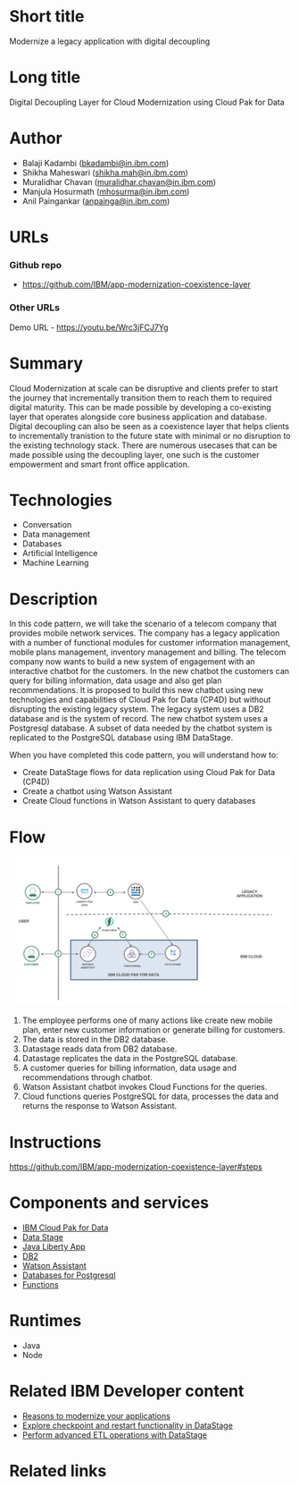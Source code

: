 # Short title

Modernize a legacy application with digital decoupling

# Long title

Digital Decoupling Layer for Cloud Modernization using Cloud Pak for Data

# Author

* Balaji Kadambi (bkadambi@in.ibm.com)
* Shikha Maheswari (shikha.mah@in.ibm.com)
* Muralidhar Chavan (muralidhar.chavan@in.ibm.com)
* Manjula Hosurmath (mhosurma@in.ibm.com)
* Anil Paingankar (anpainga@in.ibm.com)

# URLs

### Github repo

* https://github.com/IBM/app-modernization-coexistence-layer

### Other URLs

Demo URL - https://youtu.be/Wrc3jFCJ7Yg

# Summary

Cloud Modernization at scale can be disruptive and clients prefer to start the journey that incrementally transition them to reach them to required digital maturity. This can be made possible by developing a co-existing layer that operates alongside core business application and database. Digital decoupling can also be seen as a coexistence layer that helps clients to incrementally tranistion to the future state with minimal or no disruption to the existing technology stack. There are numerous usecases that can be made possible using the decoupling layer, one such is the customer empowerment and smart front office application.

# Technologies

* Conversation
* Data management
* Databases
* Artificial Intelligence
* Machine Learning

# Description

In this code pattern, we will take the scenario of a telecom company that provides mobile network services. The company has a legacy application with a number of functional modules for customer information management, mobile plans management, inventory management and billing. The telecom company now wants to build a new system of engagement with an interactive chatbot for the customers. In the new chatbot the customers can query for billing information, data usage and also get plan recommendations. It is proposed to build this new chatbot using new technologies and capabilities of Cloud Pak for Data (CP4D) but without disrupting the existing legacy system. The legacy system uses a DB2 database and is the system of record. The new chatbot system uses a Postgresql database. A subset of data needed by the chatbot system is replicated to the PostgreSQL database using IBM DataStage.

When you have completed this code pattern, you will understand how to:
- Create DataStage flows for data replication using Cloud Pak for Data (CP4D)
- Create a chatbot using Watson Assistant
- Create Cloud functions in Watson Assistant to query databases

# Flow

![arch](images/architecture.png)

1. The employee performs one of many actions like create new mobile plan, enter new customer information or generate billing for customers.
2. The data is stored in the DB2 database.
3. Datastage reads data from DB2 database.
4. Datastage replicates the data in the PostgreSQL database.
5. A customer queries for billing information, data usage and recommendations through chatbot.
6. Watson Assistant chatbot invokes Cloud Functions for the queries.
7. Cloud functions queries PostgreSQL for data, processes the data and returns the response to Watson Assistant.


# Instructions

https://github.com/IBM/app-modernization-coexistence-layer#steps

# Components and services

* [IBM Cloud Pak for Data](https://developer.ibm.com/components/cloud-pak-for-data/)
* [Data Stage](https://cloud.ibm.com/catalog/services/datastage)
* [Java Liberty App](https://cloud.ibm.com/developer/appservice/starter-kits/687d91f2-ba5c-3914-8da5-57876c1f772a/java-liberty-app)
* [DB2](https://cloud.ibm.com/catalog/services/db2)
* [Watson Assistant](https://cloud.ibm.com/catalog/services/watson-assistant)
* [Databases for Postgresql](https://cloud.ibm.com/databases/databases-for-postgresql/create)
* [Functions](https://cloud.ibm.com/openwhisk)

# Runtimes

* Java
* Node


# Related IBM Developer content
* [Reasons to modernize your applications](https://developer.ibm.com/articles/reasons-to-modernize-your-applications)
* [Explore checkpoint and restart functionality in DataStage](https://developer.ibm.com/articles/explore-checkpoint-and-restart-functionality-in-datastage)
* [Perform advanced ETL operations with DataStage](https://developer.ibm.com/tutorials/perform-advanced-etl-operations-with-datastage)

# Related links




